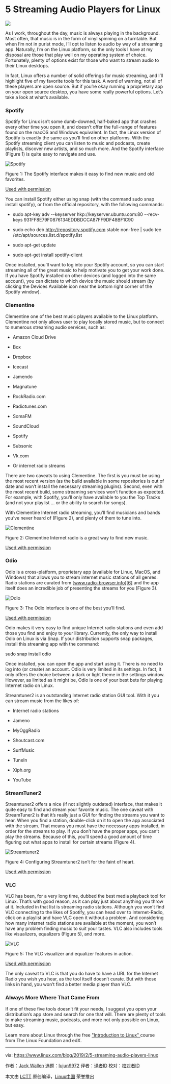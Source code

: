 [#]: collector: (lujun9972)
[#]: translator: ( )
[#]: reviewer: ( )
[#]: publisher: ( )
[#]: url: ( )
[#]: subject: (5 Streaming Audio Players for Linux)
[#]: via: (https://www.linux.com/blog/2019/2/5-streaming-audio-players-linux)
[#]: author: (Jack Wallen https://www.linux.com/users/jlwallen)

5 Streaming Audio Players for Linux
======
![](https://www.linux.com/sites/lcom/files/styles/rendered_file/public/music-main.png?itok=bTxfvadR)

As I work, throughout the day, music is always playing in the background. Most often, that music is in the form of vinyl spinning on a turntable. But when I’m not in purist mode, I’ll opt to listen to audio by way of a streaming app. Naturally, I’m on the Linux platform, so the only tools I have at my disposal are those that play well on my operating system of choice. Fortunately, plenty of options exist for those who want to stream audio to their Linux desktops.

In fact, Linux offers a number of solid offerings for music streaming, and I’ll highlight five of my favorite tools for this task. A word of warning, not all of these players are open source. But if you’re okay running a proprietary app on your open source desktop, you have some really powerful options. Let’s take a look at what’s available.

### Spotify

Spotify for Linux isn’t some dumb-downed, half-baked app that crashes every other time you open it, and doesn’t offer the full-range of features found on the macOS and Windows equivalent. In fact, the Linux version of Spotify is exactly the same as you’ll find on other platforms. With the Spotify streaming client you can listen to music and podcasts, create playlists, discover new artists, and so much more. And the Spotify interface (Figure 1) is quite easy to navigate and use.

![Spotify][2]

Figure 1: The Spotify interface makes it easy to find new music and old favorites.

[Used with permission][3]

You can install Spotify either using snap (with the command sudo snap install spotify), or from the official repository, with the following commands:

  * sudo apt-key adv --keyserver hkp://keyserver.ubuntu.com:80 --recv-keys 931FF8E79F0876134EDDBDCCA87FF9DF48BF1C90

  * sudo echo deb <http://repository.spotify.com> stable non-free | sudo tee /etc/apt/sources.list.d/spotify.list

  * sudo apt-get update

  * sudo apt-get install spotify-client




Once installed, you’ll want to log into your Spotify account, so you can start streaming all of the great music to help motivate you to get your work done. If you have Spotify installed on other devices (and logged into the same account), you can dictate to which device the music should stream (by clicking the Devices Available icon near the bottom right corner of the Spotify window).

### Clementine

Clementine one of the best music players available to the Linux platform. Clementine not only allows user to play locally stored music, but to connect to numerous streaming audio services, such as:

  * Amazon Cloud Drive

  * Box

  * Dropbox

  * Icecast

  * Jamendo

  * Magnatune

  * RockRadio.com

  * Radiotunes.com

  * SomaFM

  * SoundCloud

  * Spotify

  * Subsonic

  * Vk.com

  * Or internet radio streams




There are two caveats to using Clementine. The first is you must be using the most recent version (as the build available in some repositories is out of date and won’t install the necessary streaming plugins). Second, even with the most recent build, some streaming services won’t function as expected. For example, with Spotify, you’ll only have available to you the Top Tracks (and not your playlist … or the ability to search for songs).

With Clementine Internet radio streaming, you’ll find musicians and bands you’ve never heard of (Figure 2), and plenty of them to tune into.

![Clementine][5]

Figure 2: Clementine Internet radio is a great way to find new music.

[Used with permission][3]

### Odio

Odio is a cross-platform, proprietary app (available for Linux, MacOS, and Windows) that allows you to stream internet music stations of all genres. Radio stations are curated from [www.radio-browser.info][6] and the app itself does an incredible job of presenting the streams for you (Figure 3).


![Odio][8]

Figure 3: The Odio interface is one of the best you’ll find.

[Used with permission][3]

Odio makes it very easy to find unique Internet radio stations and even add those you find and enjoy to your library. Currently, the only way to install Odio on Linux is via Snap. If your distribution supports snap packages, install this streaming app with the command:

sudo snap install odio

Once installed, you can open the app and start using it. There is no need to log into (or create) an account. Odio is very limited in its settings. In fact, it only offers the choice between a dark or light theme in the settings window. However, as limited as it might be, Odio is one of your best bets for playing Internet radio on Linux.

Streamtuner2 is an outstanding Internet radio station GUI tool. With it you can stream music from the likes of:

  * Internet radio stations

  * Jameno

  * MyOggRadio

  * Shoutcast.com

  * SurfMusic

  * TuneIn

  * Xiph.org

  * YouTube


### StreamTuner2

Streamtuner2 offers a nice (if not slightly outdated) interface, that makes it quite easy to find and stream your favorite music. The one caveat with StreamTuner2 is that it’s really just a GUI for finding the streams you want to hear. When you find a station, double-click on it to open the app associated with the stream. That means you must have the necessary apps installed, in order for the streams to play. If you don’t have the proper apps, you can’t play the streams. Because of this, you’ll spend a good amount of time figuring out what apps to install for certain streams (Figure 4).

![Streamtuner2][10]

Figure 4: Configuring Streamtuner2 isn’t for the faint of heart.

[Used with permission][3]

### VLC

VLC has been, for a very long time, dubbed the best media playback tool for Linux. That’s with good reason, as it can play just about anything you throw at it. Included in that list is streaming radio stations. Although you won’t find VLC connecting to the likes of Spotify, you can head over to Internet-Radio, click on a playlist and have VLC open it without a problem. And considering how many internet radio stations are available at the moment, you won’t have any problem finding music to suit your tastes. VLC also includes tools like visualizers, equalizers (Figure 5), and more.

![VLC ][12]

Figure 5: The VLC visualizer and equalizer features in action.

[Used with permission][3]

The only caveat to VLC is that you do have to have a URL for the Internet Radio you wish you hear, as the tool itself doesn’t curate. But with those links in hand, you won’t find a better media player than VLC.

### Always More Where That Came From

If one of these five tools doesn’t fit your needs, I suggest you open your distribution’s app store and search for one that will. There are plenty of tools to make streaming music, podcasts, and more not only possible on Linux, but easy.

Learn more about Linux through the free ["Introduction to Linux" ][13] course from The Linux Foundation and edX.

--------------------------------------------------------------------------------

via: https://www.linux.com/blog/2019/2/5-streaming-audio-players-linux

作者：[Jack Wallen][a]
选题：[lujun9972][b]
译者：[译者ID](https://github.com/译者ID)
校对：[校对者ID](https://github.com/校对者ID)

本文由 [LCTT](https://github.com/LCTT/TranslateProject) 原创编译，[Linux中国](https://linux.cn/) 荣誉推出

[a]: https://www.linux.com/users/jlwallen
[b]: https://github.com/lujun9972
[2]: https://www.linux.com/sites/lcom/files/styles/rendered_file/public/spotify_0.jpg?itok=8-Ym-R61 (Spotify)
[3]: https://www.linux.com/licenses/category/used-permission
[5]: https://www.linux.com/sites/lcom/files/styles/rendered_file/public/clementine_0.jpg?itok=5oODJO3b (Clementine)
[6]: http://www.radio-browser.info
[8]: https://www.linux.com/sites/lcom/files/styles/rendered_file/public/odio.jpg?itok=sNPTSS3c (Odio)
[10]: https://www.linux.com/sites/lcom/files/styles/rendered_file/public/streamtuner2.jpg?itok=1MSbafWj (Streamtuner2)
[12]: https://www.linux.com/sites/lcom/files/styles/rendered_file/public/vlc_0.jpg?itok=QEOsq7Ii (VLC )
[13]: https://training.linuxfoundation.org/linux-courses/system-administration-training/introduction-to-linux
